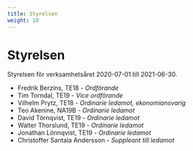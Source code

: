 ```yaml
---
title: Styrelsen
weight: 10
---
```


# Styrelsen

Styrelsen för verksamhetsåret 2020-07-01 till 2021-06-30.

* Fredrik Berzins, TE18 - *Ordförande*
* Tim Torndal, TE19 - *Vice ordförande*
* Vilhelm Prytz, TE18 - *Ordinarie ledamot, ekonomiansvarig*
* Teo Akenine, NA19B - *Ordinarie ledamot*
* David Törnqvist, TE19 - *Ordinarie ledamot*
* Walter Thorslund, TE19 - *Ordinarie ledamot*
* Jonathan Lönnqvist, TE19 - *Ordinarie ledamot*
* Christoffer Santala Andersson - *Suppleant till ledamot*
